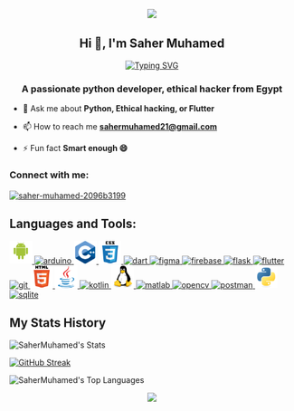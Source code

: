 <p align="center">
  <img src="https://capsule-render.vercel.app/api?type=waving&color=gradient&height=130&section=header"/>
</p>

<h2 align="center">Hi 👋, I'm Saher Muhamed</h2>

<div align="center">
  
  [![Typing SVG](https://readme-typing-svg.demolab.com?font=Catamaran&weight=700&size=30&duration=3500&pause=1000&color=E55807&center=true&vCenter=true&width=435&height=70&lines=Hello%2C+Friend!;I+am+a+Python+Developer%2C;Jr+Penetration+Tester%2C;Cyber+Security+Analyst)](https://git.io/typing-svg)
  
</div>

<h3 align="center">A passionate python developer, ethical hacker from Egypt</h3>

- 💬 Ask me about **Python, Ethical hacking, or Flutter**

- 📫 How to reach me **sahermuhamed21@gmail.com**

- ⚡ Fun fact **Smart enough 😄**

<h3 align="left">Connect with me:</h3>
<p align="left">
<a href="https://linkedin.com/in/saher-muhamed-2096b3199" target="blank"><img align="center" src="https://raw.githubusercontent.com/rahuldkjain/github-profile-readme-generator/master/src/images/icons/Social/linked-in-alt.svg" alt="saher-muhamed-2096b3199" height="30" width="40" /></a>
</p>

## Languages and Tools:
<p align="left"> <a href="https://developer.android.com" target="_blank" rel="noreferrer"> <img src="https://raw.githubusercontent.com/devicons/devicon/master/icons/android/android-original-wordmark.svg" alt="android" width="40" height="40"/> </a> <a href="https://www.arduino.cc/" target="_blank" rel="noreferrer"> <img src="https://cdn.worldvectorlogo.com/logos/arduino-1.svg" alt="arduino" width="40" height="40"/> </a> <a href="https://www.w3schools.com/cpp/" target="_blank" rel="noreferrer"> <img src="https://raw.githubusercontent.com/devicons/devicon/master/icons/cplusplus/cplusplus-original.svg" alt="cplusplus" width="40" height="40"/> </a> <a href="https://www.w3schools.com/css/" target="_blank" rel="noreferrer"> <img src="https://raw.githubusercontent.com/devicons/devicon/master/icons/css3/css3-original-wordmark.svg" alt="css3" width="40" height="40"/> </a> <a href="https://dart.dev" target="_blank" rel="noreferrer"> <img src="https://www.vectorlogo.zone/logos/dartlang/dartlang-icon.svg" alt="dart" width="40" height="40"/> </a> <a href="https://www.figma.com/" target="_blank" rel="noreferrer"> <img src="https://www.vectorlogo.zone/logos/figma/figma-icon.svg" alt="figma" width="40" height="40"/> </a> <a href="https://firebase.google.com/" target="_blank" rel="noreferrer"> <img src="https://www.vectorlogo.zone/logos/firebase/firebase-icon.svg" alt="firebase" width="40" height="40"/> </a> <a href="https://flask.palletsprojects.com/" target="_blank" rel="noreferrer"> <img src="https://www.vectorlogo.zone/logos/pocoo_flask/pocoo_flask-icon.svg" alt="flask" width="40" height="40"/> </a> <a href="https://flutter.dev" target="_blank" rel="noreferrer"> <img src="https://www.vectorlogo.zone/logos/flutterio/flutterio-icon.svg" alt="flutter" width="40" height="40"/> </a> <a href="https://git-scm.com/" target="_blank" rel="noreferrer"> <img src="https://www.vectorlogo.zone/logos/git-scm/git-scm-icon.svg" alt="git" width="40" height="40"/> </a> <a href="https://www.w3.org/html/" target="_blank" rel="noreferrer"> <img src="https://raw.githubusercontent.com/devicons/devicon/master/icons/html5/html5-original-wordmark.svg" alt="html5" width="40" height="40"/> </a> <a href="https://www.java.com" target="_blank" rel="noreferrer"> <img src="https://raw.githubusercontent.com/devicons/devicon/master/icons/java/java-original.svg" alt="java" width="40" height="40"/> </a> <a href="https://kotlinlang.org" target="_blank" rel="noreferrer"> <img src="https://www.vectorlogo.zone/logos/kotlinlang/kotlinlang-icon.svg" alt="kotlin" width="40" height="40"/> </a> <a href="https://www.linux.org/" target="_blank" rel="noreferrer"> <img src="https://raw.githubusercontent.com/devicons/devicon/master/icons/linux/linux-original.svg" alt="linux" width="40" height="40"/> </a> <a href="https://www.mathworks.com/" target="_blank" rel="noreferrer"> <img src="https://upload.wikimedia.org/wikipedia/commons/2/21/Matlab_Logo.png" alt="matlab" width="40" height="40"/> </a> <a href="https://opencv.org/" target="_blank" rel="noreferrer"> <img src="https://www.vectorlogo.zone/logos/opencv/opencv-icon.svg" alt="opencv" width="40" height="40"/> </a> <a href="https://postman.com" target="_blank" rel="noreferrer"> <img src="https://www.vectorlogo.zone/logos/getpostman/getpostman-icon.svg" alt="postman" width="40" height="40"/> </a> <a href="https://www.python.org" target="_blank" rel="noreferrer"> <img src="https://raw.githubusercontent.com/devicons/devicon/master/icons/python/python-original.svg" alt="python" width="40" height="40"/> </a> <a href="https://www.sqlite.org/" target="_blank" rel="noreferrer"> <img src="https://www.vectorlogo.zone/logos/sqlite/sqlite-icon.svg" alt="sqlite" width="40" height="40"/> </a> </p>

## My Stats History
![SaherMuhamed's Stats](https://github-readme-stats.vercel.app/api?username=SaherMuhamed&theme=dark&show_icons=true&hide_border=true&count_private=true)

[![GitHub Streak](https://github-readme-streak-stats.herokuapp.com?user=SaherMuhamed&theme=dark&hide_border=true&border_radius=7)](https://git.io/streak-stats)

![SaherMuhamed's Top Languages](https://github-readme-stats.vercel.app/api/top-langs/?username=SaherMuhamed&theme=dark&show_icons=true&hide_border=true&layout=compact)

<p align="center">
  <img src="https://capsule-render.vercel.app/api?type=waving&color=gradient&height=130&section=footer"/>
</p>
